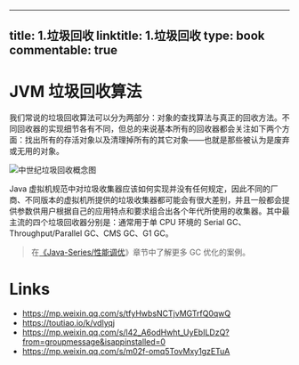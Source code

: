 
---
title: 1.垃圾回收
linktitle: 1.垃圾回收
type: book
commentable: true
---

# JVM 垃圾回收算法

我们常说的垃圾回收算法可以分为两部分：对象的查找算法与真正的回收方法。不同回收器的实现细节各有不同，但总的来说基本所有的回收器都会关注如下两个方面：找出所有的存活对象以及清理掉所有的其它对象——也就是那些被认为是废弃或无用的对象。

![中世纪垃圾回收概念图](https://s1.ax1x.com/2020/11/07/B598gI.jpg)

Java 虚拟机规范中对垃圾收集器应该如何实现并没有任何规定，因此不同的厂商、不同版本的虚拟机所提供的垃圾收集器都可能会有很大差别，并且一般都会提供参数供用户根据自己的应用特点和要求组合出各个年代所使用的收集器。其中最主流的四个垃圾回收器分别是：通常用于单 CPU 环境的 Serial GC、Throughput/Parallel GC、CMS GC、G1 GC。

> 在[《Java-Series/性能调优](https://github.com/wx-chevalier/Java-Series?q=)》章节中了解更多 GC 优化的案例。

# Links

- https://mp.weixin.qq.com/s/tfyHwbsNCTjvMGTrfQ0qwQ
- https://toutiao.io/k/vdlyqj
- https://mp.weixin.qq.com/s/l42_A6odHwht_UyEbILDzQ?from=groupmessage&isappinstalled=0
- https://mp.weixin.qq.com/s/m02f-omq5TovMxy1gzETuA

    
